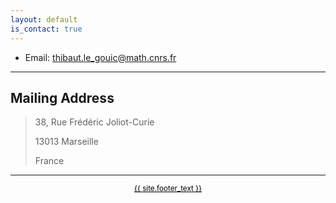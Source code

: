 ```yaml
---
layout: default
is_contact: true
---
```


* Email: [thibaut.le_gouic@math.cnrs.fr](mailto:thibaut.le_gouic+web@math.cnrs.fr)

---

## Mailing Address

> 38, Rue Frédéric Joliot-Curie
>
> 13013 Marseille
>
> France

<hr />
<p style="text-align: center; margin-bottom: 10px">
<a href="{{ site.footer_url }}" style="color: black"><small>{{ site.footer_text }}</small></a>
</p>

